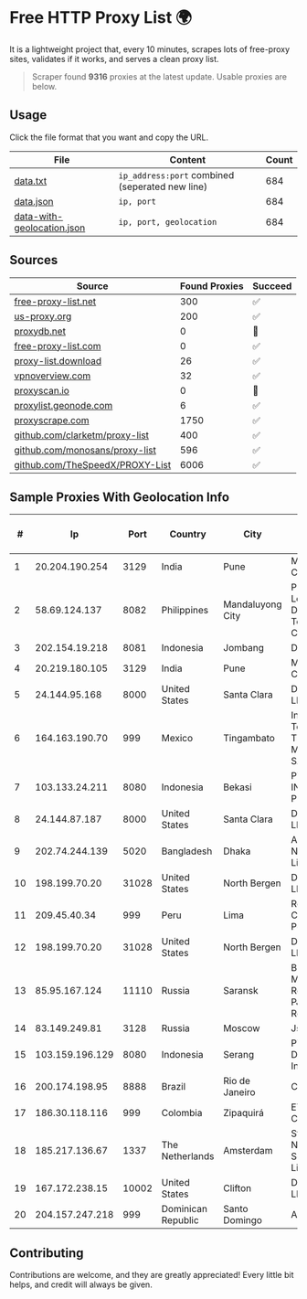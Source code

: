 
# Free HTTP Proxy List 🌍

It is a lightweight project that, every 10 minutes, scrapes lots of free-proxy sites, validates if it works, and serves a clean proxy list.


> Scraper found **9316** proxies at the latest update. Usable proxies are below.

## Usage

Click the file format that you want and copy the URL.


|File|Content|Count|
|----|-------|-----|
|[data.txt](https://raw.githubusercontent.com/themiralay/Proxy-List-World/master/data.txt)|`ip_address:port` combined (seperated new line)|684|
|[data.json](https://raw.githubusercontent.com/themiralay/Proxy-List-World/master/data.json)|`ip, port`|684|
|[data-with-geolocation.json](https://raw.githubusercontent.com/themiralay/Proxy-List-World/master/data-with-geolocation.json)|`ip, port, geolocation`|684|

## Sources

|Source|Found Proxies|Succeed|
|------|-------------|-------|
|[free-proxy-list.net](https://free-proxy-list.net)|300|✅|
|[us-proxy.org](https://www.us-proxy.org)|200|✅|
|[proxydb.net](http://proxydb.net)|0|🚫|
|[free-proxy-list.com](https://free-proxy-list.com/?page=&port=&type%5B%5D=http&type%5B%5D=https&up_time=0&search=Search)|0|✅|
|[proxy-list.download](https://www.proxy-list.download/HTTP)|26|✅|
|[vpnoverview.com](https://vpnoverview.com/privacy/anonymous-browsing/free-proxy-servers)|32|✅|
|[proxyscan.io](https://www.proxyscan.io)|0|🚫|
|[proxylist.geonode.com](https://proxylist.geonode.com/api/proxy-list?limit=300&page=1&sort_by=lastChecked&sort_type=desc&protocols=http,https)|6|✅|
|[proxyscrape.com](https://api.proxyscrape.com/v2/?request=displayproxies&protocol=http&timeout=10000&country=all&ssl=all&anonymity=all)|1750|✅|
|[github.com/clarketm/proxy-list](https://raw.githubusercontent.com/clarketm/proxy-list/master/proxy-list-raw.txt)|400|✅|
|[github.com/monosans/proxy-list](https://raw.githubusercontent.com/monosans/proxy-list/main/proxies/http.txt)|596|✅|
|[github.com/TheSpeedX/PROXY-List](https://raw.githubusercontent.com/TheSpeedX/PROXY-List/master/http.txt)|6006|✅|


## Sample Proxies With Geolocation Info

|#|Ip|Port|Country|City|Internet Service Provider|
|-|--|----|-------|----|-------------------------|
|1|20.204.190.254|3129|India|Pune|Microsoft Corporation|
|2|58.69.124.137|8082|Philippines|Mandaluyong City|Philippine Long Distance Telephone Co.|
|3|202.154.19.218|8081|Indonesia|Jombang|DIGITNET|
|4|20.219.180.105|3129|India|Pune|Microsoft Corporation|
|5|24.144.95.168|8000|United States|Santa Clara|DigitalOcean, LLC|
|6|164.163.190.70|999|Mexico|Tingambato|Internet Telefonia Y TV De Michoacan SA De CV|
|7|103.133.24.211|8080|Indonesia|Bekasi|PT PHATRIA INTI PERSADA|
|8|24.144.87.187|8000|United States|Santa Clara|DigitalOcean, LLC|
|9|202.74.244.139|5020|Bangladesh|Dhaka|Aamra Networks Limited|
|10|198.199.70.20|31028|United States|North Bergen|DigitalOcean, LLC|
|11|209.45.40.34|999|Peru|Lima|Red Cientifica Peruana|
|12|198.199.70.20|31028|United States|North Bergen|DigitalOcean, LLC|
|13|85.95.167.124|11110|Russia|Saransk|Branch in Mordovian Republic PJSC Rostelecom|
|14|83.149.249.81|3128|Russia|Moscow|Jscc RAS|
|15|103.159.196.129|8080|Indonesia|Serang|PT Andalan Dinamika Informatika|
|16|200.174.198.95|8888|Brazil|Rio de Janeiro|Claro S.A|
|17|186.30.118.116|999|Colombia|Zipaquirá|ETB - Colombia|
|18|185.217.136.67|1337|The Netherlands|Amsterdam|Stallion Network Services Limited|
|19|167.172.238.15|10002|United States|Clifton|DigitalOcean, LLC|
|20|204.157.247.218|999|Dominican Republic|Santo Domingo|AGIS|



## Contributing

Contributions are welcome, and they are greatly appreciated! Every
little bit helps, and credit will always be given.

